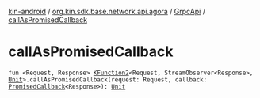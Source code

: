 [kin-android](../../index.md) / [org.kin.sdk.base.network.api.agora](../index.md) / [GrpcApi](index.md) / [callAsPromisedCallback](./call-as-promised-callback.md)

# callAsPromisedCallback

`fun <Request, Response> `[`KFunction2`](https://kotlinlang.org/api/latest/jvm/stdlib/kotlin.reflect/-k-function2/index.html)`<Request, StreamObserver<Response>, `[`Unit`](https://kotlinlang.org/api/latest/jvm/stdlib/kotlin/-unit/index.html)`>.callAsPromisedCallback(request: Request, callback: `[`PromisedCallback`](../../org.kin.sdk.base.tools/-promised-callback/index.md)`<Response>): `[`Unit`](https://kotlinlang.org/api/latest/jvm/stdlib/kotlin/-unit/index.html)